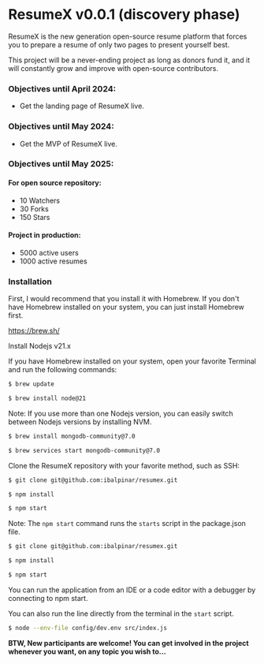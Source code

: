 # ResumeX v0.0.1 (discovery phase)
ResumeX is the new generation open-source resume platform that forces you to prepare a resume of only two pages to present yourself best.

This project will be a never-ending project as long as donors fund it, and it will constantly grow and improve with open-source contributors.

### Objectives until April 2024:
 - Get the landing page of ResumeX live.

### Objectives until May 2024:
 - Get the MVP of ResumeX live.

### Objectives until May 2025:
#### For open source repository:
 - 10 Watchers
 - 30 Forks
 - 150 Stars
#### Project in production:
 - 5000 active users
 - 1000 active resumes

### Installation

First, I would recommend that you install it with Homebrew. If you don't have Homebrew installed on your system, you can just install Homebrew first.

https://brew.sh/

Install Nodejs v21.x

If you have Homebrew installed on your system, open your favorite Terminal and run the following commands:
```sh
$ brew update

$ brew install node@21
```
Note: If you use more than one Nodejs version, you can easily switch between Nodejs versions by installing NVM.
```sh
$ brew install mongodb-community@7.0

$ brew services start mongodb-community@7.0
```
Clone the ResumeX repository with your favorite method, such as SSH:
```sh
$ git clone git@github.com:ibalpinar/resumex.git

$ npm install

$ npm start
```
Note: The `npm start` command runs the `starts` script in the package.json file.

```sh
$ git clone git@github.com:ibalpinar/resumex.git

$ npm install

$ npm start
```
You can run the application from an IDE or a code editor with a debugger by connecting to npm start.

You can also run the line directly from the terminal in the `start` script.
```sh
$ node --env-file config/dev.env src/index.js
```

<b>BTW, New participants are welcome! You can get involved in the project whenever you want, on any topic you wish to...</b>
